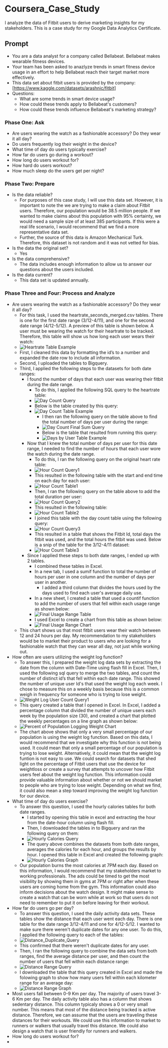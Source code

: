 # Coursera_Case_Study
I analyze the data of Fitbit users to derive marketing insights for my stakeholders. This is a case study for my Google Data Analytics Certificate.
## Prompt
* You are a data analyst for a company called Bellabeat. Bellabeat makes wearable fitness devices.
* Your team has been asked to anazlyze trends in smart fitness device usage in an effort to help Bellabeat reach their target market more effectively.
* This data set about fitbit users is provided by the company: [https://www.kaggle.com/datasets/arashnic/fitbit]
* Questions:
    * What are some trends in smart device usage?
    * How could these trends apply to Bellabeat's customers?
    * How could these trends influence Bellabeat's marketing strategy?
### Phase One: Ask
* Are users wearing the watch as a fashionable accessory? Do they wear it all day?
* Do users frequently log their weight in the device?
* What time of day do users typically exercise?
* How far do users go during a workout?
* How long do users workout for?
* How hard do users workout?
* How much sleep do the users get per night?
### Phase Two: Prepare
* Is the data reliable?
    * For purposes of this case study, I will use this data set. However, it is important to note the we are trying to make a claim about Fitbit users. Therefore, our population would be 38.5 million people. If we wanted to make claims about this population with 95% certainty, we would need a sample size of at least 385 participants. If this were a real life scenario, I would recommend that we find a more representative data set.
    * Further, the source of this data is Amazon Mechanical Turk. Therefore, this dataset is not random and it was not vetted for bias.
* Is the data the original set?
    * Yes
* Is the data comprehensive?
    * The data includes enough information to allow us to answer our questions about the users included.
* Is the data current?
    * This data set is updated annually.
### Phase Three and Four: Process and Analyze
* Are users wearing the watch as a fashionable accessory? Do they wear it all day?
    * For this task, I used the heartrate_seconds_merged.csv tables. There is one for the first date range (3/12-4/11), and one for the second date range (4/12-5/12). A preview of this table is shown below. A user must be wearing the watch for their heartrate to be tracked. Therefore, this table will show us how long each user wears their watch:
    * ![Heartrate Table Example](heart_rate_table.jpg)
    * First, I cleaned this data by formatting the id’s to a number and expanded the date row to include all information.
    * Second, I uploaded the tables to Bigquery.
    * Third, I applied the following steps to the datasets for both date ranges:
         * I found the number of days that each user was wearing their fitbit during the date range.
            * To do this, I applied the following SQL query to the heartrate table:
            * ![Day Count Query](day_count_query.jpg)
            * Below is the table created by this query:
            * ![Day Count Table Example](Day_Count_Table_Example.png)
                 * I then ran the following query on the table above to find the total number of days per user during the range:
                 * ![Day Count Final Sum Query](Day_Count_Final_Sum_Query.png)
                 * Below is the table that resulted from running this query:
                 * ![Days by User Table Example](Days_By_User_Table_Example.png)
         * Now that I knew the total number of days per user for this date range, I needed to find the number of hours that each user wore the watch during the date range.
            *  To do this, I ran the following query on the original heart rate table:
            *  ![Hour Count Query1](Hour_Count_Query1.png)
            *  This resulted in the following table with the start and end time on each day for each user:
            *  ![Hour Count Table1](Hour_Count_Table1.png)
            *  Then, I ran the following query on the table above to add the total duration per user:
            *  ![Hour Count Query2](Hour_Count_Query2.png)
            *  This resulted in the following table:
            *  ![Hour Count Table2](Hour_Count_table2.png)
            *  I joined this table with the day count table using the following query:
            *  ![Hour Count Query3](Hour_Count_Query3.png)
            *  This resulted in a table that shows the Fitbit Id, total days the fitbit was used, and the total hours the fitbit was used. Below is a snip of the table for the 3/12-4/11 dataset:
            *  ![Hour Count Table3](Hour_Count_Table3.png)
         * Since I applied these steps to both date ranges, I ended up with 2 tables.
            * I combined these tables in Excel.  
            * In a new tab, I used a sumif function to total the number of hours per user in one column and the number of days per user in another.
               * I added a third column that divides the hours used by the days used to find each user's average daily use.
            * In a new sheet, I created a table that used a countif function to add the number of users that fell within each usage range as shown below:
            *  ![Final Usage Range Table](Final_Usage_Range_Table.png)
            * I used Excel to create a chart from this table as shown below:
            * ![Final Usage Range Chart](Final_Usage_Range_Chart.png)
   * This chart shows us that most fitbit users wear their watch between 12 and 24 hours per day. My recommendation to my stakeholders would be to market their product to users who are looking for a fashionable watch that they can wear all day, not just while working out.
* How often are users utilizing the weight log function?
   * To answer this, I prepared the weight log data sets by extracting the date from the column with Date-Time using flash fill in Excel. Then, I used the following sql query to merge the two tables, and count the number of distinct id’s that fell within each date range. This showed the number of unique user Id's that used the weight log each week. I chose to measure this on a weekly basis because this is a common weigh in frequency for someone who is trying to lose weight.
   * ![Weight Log User Count Query1](Weight_Log_User_Count_Query1_Take2.jpg)
   * This query created a table that I opened in Excel. In Excel, I added a percentage column that divided the number of unique users each week by the population size (30), and created a chart that plotted the weekly percentages on a line graph as shown below:
   * ![Percent of Population Logging Weight Chart](Percent_of_Population_Logging_Weight_Chart.png)
   * The chart above shows that only a very small percentage of our population is using the weight log function. Based on this data, I would recommend that we investigate why this function is not being used. It could mean that only a small percentage of our population is trying to lose weight. Alternatively, it could mean that the weight log funtion is not easy to use. We could search for datasets that shed light on the percentage of Fitbit users that use the device for weightloss or create a survey that attempts to uncover how Fitbit users feel about the weight log function. This information could provide valuable information about whether or not we should market to people who are trying to lose weight. Depending on what we find, it could also mean a step toward improving the weight log function for our device.
* What time of day do users exercise?
   * To answer this question, I used the hourly calories tables for both date ranges.
      * I started by opening this table in excel and extracting the hour from the date-hour column using flash fill.
      * Then, I downloaded the tables in to Bigquery and ran the following query on them:
      * ![Hourly Calories Query](Hourly_Calories_Query_image.png)
      * The query above combines the datasets from both date ranges, averages the calories for each hour, and groups the results by hour. I opened this table in Excel and created the following graph:
      * ![Hourly Calories Graph](Hourly_Calories_Graph.png)
   * Our population burns the most calories at 7PM each day. Based on this information, I would recommend that my stakeholders market to working professionals. The ads could be timed to get the most visibility by showing them in gyms at 7PM or right after when these users are coming home from the gym. This information could also inform decisions about the watch design. It might make sense to create a watch that can be worn while at work so that users do not need to remember to put it on before leaving for their workout.
* How far do users go per day?
   * To answer this question, I used the daily activity data sets. These tables show the distance that each user went each day. There is one table for the date range 3/12-4/11 and one for 4/12-5/12. I wanted to make sure there weren't duplicate dates for any one user. To do this, I applied the following query to each of the tables:
   * ![Distance_Duplicate_Query](Distance_Duplicate_Query.png)
   * This confirmed that there weren't duplicate dates for any user.
   * Then, I ran the following query to combine the data sets from both ranges, find the average distance per user, and then count the number of users that fell within each distance range:
   * ![Distance Range Query](Distance_Range_Query.png)
   * I downloaded the table that this query created in Excel and made the folowing graph to show how many users fell within each kilometer range for an average day:
   * ![Distance Range Graph](Distance_Per_Day_Chart.png)
* Most users fall between 0-9 Km per day. The majority of users travel 3-6 Km per day. The daily activity table also has a column that shows sedentary distance. This column typicaly shows a 0 or very small number. This means that most of the distance being tracked is active distance. Therefore, we can assume that the users are traveling these distances for their workouts. We could use this information to market to runners or walkers that usually travel this distance. We could also design a watch that is user friendly for runners and walkers.
* How long do users workout for?
*    

